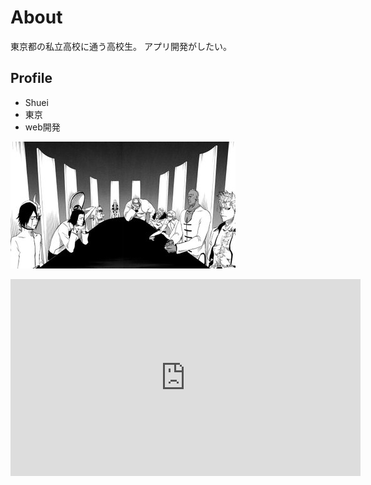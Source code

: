 # About
東京都の私立高校に通う高校生。
アプリ開発がしたい。

## Profile
- Shuei
- 東京
- web開発

![会議の様子](Zoom背景.jfif)

<iframe width="560" height="315" src="https://www.youtube.com/embed/_-DD4bZB5dg" frameborder="0" allow="accelerometer; autoplay; encrypted-media; gyroscope; picture-in-picture" allowfullscreen></iframe>
